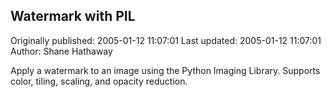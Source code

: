 ## Watermark with PIL 
Originally published: 2005-01-12 11:07:01 
Last updated: 2005-01-12 11:07:01 
Author: Shane Hathaway 
 
Apply a watermark to an image using the Python Imaging Library.  Supports color, tiling, scaling, and opacity reduction.